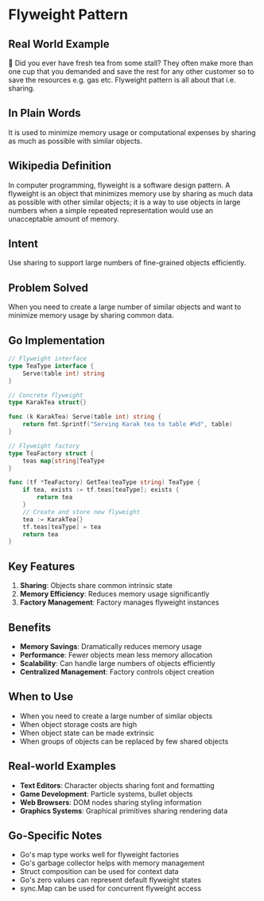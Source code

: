 # Flyweight Pattern

## Real World Example
🍃 Did you ever have fresh tea from some stall? They often make more than one cup that you demanded and save the rest for any other customer so to save the resources e.g. gas etc. Flyweight pattern is all about that i.e. sharing.

## In Plain Words
It is used to minimize memory usage or computational expenses by sharing as much as possible with similar objects.

## Wikipedia Definition
In computer programming, flyweight is a software design pattern. A flyweight is an object that minimizes memory use by sharing as much data as possible with other similar objects; it is a way to use objects in large numbers when a simple repeated representation would use an unacceptable amount of memory.

## Intent
Use sharing to support large numbers of fine-grained objects efficiently.

## Problem Solved
When you need to create a large number of similar objects and want to minimize memory usage by sharing common data.

## Go Implementation

```go
// Flyweight interface
type TeaType interface {
    Serve(table int) string
}

// Concrete flyweight
type KarakTea struct{}

func (k KarakTea) Serve(table int) string {
    return fmt.Sprintf("Serving Karak tea to table #%d", table)
}

// Flyweight factory
type TeaFactory struct {
    teas map[string]TeaType
}

func (tf *TeaFactory) GetTea(teaType string) TeaType {
    if tea, exists := tf.teas[teaType]; exists {
        return tea
    }
    // Create and store new flyweight
    tea := KarakTea{}
    tf.teas[teaType] = tea
    return tea
}
```

## Key Features

1. **Sharing**: Objects share common intrinsic state
2. **Memory Efficiency**: Reduces memory usage significantly
3. **Factory Management**: Factory manages flyweight instances

## Benefits

- **Memory Savings**: Dramatically reduces memory usage
- **Performance**: Fewer objects mean less memory allocation
- **Scalability**: Can handle large numbers of objects efficiently
- **Centralized Management**: Factory controls object creation

## When to Use

- When you need to create a large number of similar objects
- When object storage costs are high
- When object state can be made extrinsic
- When groups of objects can be replaced by few shared objects

## Real-world Examples

- **Text Editors**: Character objects sharing font and formatting
- **Game Development**: Particle systems, bullet objects
- **Web Browsers**: DOM nodes sharing styling information
- **Graphics Systems**: Graphical primitives sharing rendering data

## Go-Specific Notes

- Go's map type works well for flyweight factories
- Go's garbage collector helps with memory management
- Struct composition can be used for context data
- Go's zero values can represent default flyweight states
- sync.Map can be used for concurrent flyweight access
